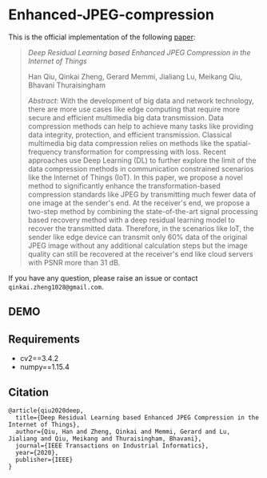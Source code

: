 # Enhanced-JPEG-compression

This is the official implementation of the following [paper](https://ieeexplore.ieee.org/abstract/document/9093951?casa_token=YOD8BLtooH0AAAAA:az8dFriaKCkn_iDI-de5MKg2MKsxwRRVWXg3jAvnlRzIV8cCeAv0BDxoislhHWPK-13rJqMesr4):

> *Deep Residual Learning based Enhanced JPEG Compression in the Internet of Things*
>
> Han Qiu, Qinkai Zheng, Gerard Memmi, Jialiang Lu, Meikang Qiu, Bhavani Thuraisingham
>
> *Abstract*: With the development of big data and network technology, there are more use cases like edge computing that require more secure and efficient multimedia big data transmission. Data compression methods can help to achieve many tasks like providing data integrity, protection, and efficient transmission. Classical multimedia big data compression relies on methods like the spatial-frequency transformation for compressing with loss. Recent approaches use Deep Learning (DL) to further explore the limit of the data compression methods in communication constrained scenarios like the Internet of Things (IoT). In this paper, we propose a novel method to significantly enhance the transformation-based compression standards like JPEG by transmitting much fewer data of one image at the sender's end. At the receiver's end, we propose a two-step method by combining the state-of-the-art signal processing based recovery method with a deep residual learning model to recover the transmitted data. Therefore, in the scenarios like IoT, the sender like edge device can transmit only 60% data of the original JPEG image without any additional calculation steps but the image quality can still be recovered at the receiver's end like cloud servers with PSNR more than 31 dB.

If you have any question, please raise an issue or contact ```qinkai.zheng1028@gmail.com```. 

## DEMO



## Requirements

* cv2==3.4.2
* numpy==1.15.4

## Citation

```
@article{qiu2020deep,
  title={Deep Residual Learning based Enhanced JPEG Compression in the Internet of Things},
  author={Qiu, Han and Zheng, Qinkai and Memmi, Gerard and Lu, Jialiang and Qiu, Meikang and Thuraisingham, Bhavani},
  journal={IEEE Transactions on Industrial Informatics},
  year={2020},
  publisher={IEEE}
}
```



